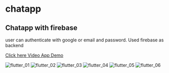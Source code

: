# chatapp

## Chatapp with firebase
user can authenticate with google or email and password. Used firebase as backend

<a href="https://drive.google.com/file/d/1OdGkqCF0wPpj2pjTpJ31vOoolGIgi7Qw/view?usp=sharing"> Click here Video App Demo </a>


![flutter_01](https://user-images.githubusercontent.com/49837673/90953050-f6c35080-e485-11ea-805c-9452ad6834a2.png)
![flutter_02](https://user-images.githubusercontent.com/49837673/90953052-f88d1400-e485-11ea-8faa-42a127ae3459.png)
![flutter_03](https://user-images.githubusercontent.com/49837673/90953053-f9be4100-e485-11ea-827e-5a6b4e02b14c.png)
![flutter_04](https://user-images.githubusercontent.com/49837673/90953043-ee6b1580-e485-11ea-95e1-ac347bd4695b.png)
![flutter_05](https://user-images.githubusercontent.com/49837673/90953047-f460f680-e485-11ea-93ab-5016e2cbefc5.png)
![flutter_06](https://user-images.githubusercontent.com/49837673/90953049-f5922380-e485-11ea-96b1-c69a442d9b46.png)

